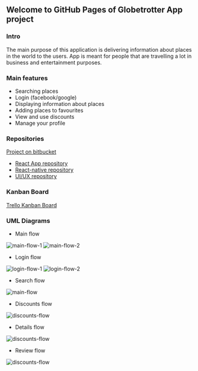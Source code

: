 ## Welcome to GitHub Pages of Globetrotter App project
### Intro
The main purpose of this application is delivering information about places in the world to the users.
App is meant for people that are travelling a lot in business and entertainment purposes.

### Main features
- Searching places
- Login (facebook/google)
- Displaying information about places
- Adding places to favourites
- View and use discounts
- Manage your profile

### Repositories 
[Project on bitbucket](https://bitbucket.org/account/user/piekacesuty/projects/GLOB)

- [React App repository](https://bitbucket.org/piekacesuty/globetrotterwebapp/src/master/)
- [React-native repository](https://bitbucket.org/piekacesuty/globetrottermobileapp/src/development/)
- [UI/UX repository](https://bitbucket.org/piekacesuty/globetrottermockup/src/master/)

### Kanban Board
[Trello Kanban Board](https://trello.com/b/uvB68fiM/globetrotterapp)

### UML Diagrams
- Main flow

![main-flow-1](https://trello-attachments.s3.amazonaws.com/5ce6f5baf1c5e78e53895332/5ce6f69b123ecb8a1d96e6f5/87d59bc242a833b7e2b9f1b30a1ad6e0/Diagram1.png)
![main-flow-2](https://trello-attachments.s3.amazonaws.com/5ce6f5baf1c5e78e53895332/5ce6f69b123ecb8a1d96e6f5/d41fbc17bf70588da21285dcdb626f0b/General.png)
- Login flow

![login-flow-1](https://trello-attachments.s3.amazonaws.com/5ce6f5baf1c5e78e53895332/5ce6f69b123ecb8a1d96e6f5/4721ab87a7544ca41a5e305faa2671c6/Login_Flow.png)
![login-flow-2](https://trello-attachments.s3.amazonaws.com/5ce6f5baf1c5e78e53895332/5ce6f69b123ecb8a1d96e6f5/105c22a346e7de0bd8babebf457f5c8f/usecase_login.png)
- Search flow

![main-flow](https://trello-attachments.s3.amazonaws.com/5ce6f5baf1c5e78e53895332/5ce6f69b123ecb8a1d96e6f5/2bf9f0c5a8d549bd4dd08e4961de388c/search_Use_case.png)
- Discounts flow

![discounts-flow](https://trello-attachments.s3.amazonaws.com/5ce6f5baf1c5e78e53895332/5ce6f69b123ecb8a1d96e6f5/23f6c1ad5a9c8046baca4c7d2e312d2b/discount_use_case.png)
- Details flow

![discounts-flow](https://trello-attachments.s3.amazonaws.com/5ce6f5baf1c5e78e53895332/5ce6f69b123ecb8a1d96e6f5/d21e2527447938e0479114b2b7b6cb35/place_details_use_case.png)
- Review flow

![discounts-flow](https://trello-attachments.s3.amazonaws.com/5ce6f5baf1c5e78e53895332/5ce6f69b123ecb8a1d96e6f5/c806fc5c169944612ade927a1ad5562b/review_flow.png)